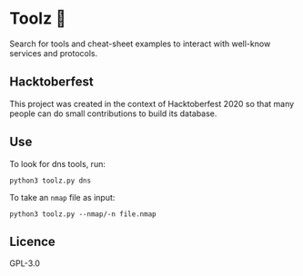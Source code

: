 # Toolz 🔨
Search for tools and cheat-sheet examples to interact with well-know services and protocols. 

## Hacktoberfest
This project was created in the context of Hacktoberfest 2020 so that many people can do small contributions to build its database.

## Use
To look for dns tools, run:
```
python3 toolz.py dns
```

To take an `nmap` file as input:
```
python3 toolz.py --nmap/-n file.nmap
```

## Licence
GPL-3.0
